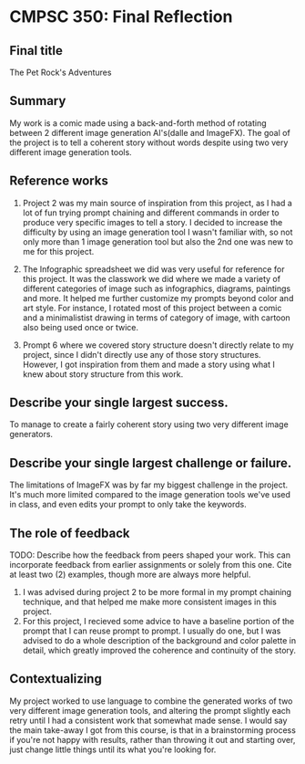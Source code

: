 # CMPSC 350: Final Reflection

## Final title

The Pet Rock's Adventures

## Summary

My work is a comic made using a back-and-forth method of rotating between 2 different image generation AI's(dalle and ImageFX). The goal of the project is to tell a coherent story without words despite using two very different image generation tools.

## Reference works

1) Project 2 was my main source of inspiration from this project, as I had a lot of fun trying prompt chaining and different commands in order to produce very specific images to tell a story. I decided to increase the difficulty by using an image generation tool I wasn't familiar with, so not only more than 1 image generation tool but also the 2nd one was new to me for this project.

2) The Infographic spreadsheet we did was very useful for reference for this project. It was the classwork we did where we made a variety of different categories of image such as infographics, diagrams, paintings and more. It helped me further customize my prompts beyond color and art style. For instance, I rotated most of this project between a comic and a minimalistist drawing in terms of category of image, with cartoon also being used once or twice.

3) Prompt 6 where we covered story structure doesn't directly relate to my project, since I didn't directly use any of those story structures. However, I got inspiration from them and made a story using what I knew about story structure from this work.


## Describe your single largest success.

To manage to create a fairly coherent story using two very different image generators.

## Describe your single largest challenge or failure.

The limitations of ImageFX was by far my biggest challenge in the project. It's much more limited compared to the image generation tools we've used in class, and even edits your prompt to only take the keywords.

## The role of feedback

TODO: Describe how the feedback from peers shaped your work. This can incorporate feedback
from earlier assignments or solely from this one. Cite at least two (2) examples, though
more are always more helpful.

1) I was advised during project 2 to be more formal in my prompt chaining technique, and that helped me make more consistent images in this project.
2) For this project, I recieved some advice to have a baseline portion of the prompt that I can reuse prompt to prompt. I usually do one, but I was advised to do a whole description of the background and color palette in detail, which greatly improved the coherence and continuity of the story.

## Contextualizing


My project worked to use language to combine the generated works of two very different image generation tools, and altering the prompt slightly each retry until I had a consistent work that somewhat made sense. I would say the main take-away I got from this course, is that in a brainstorming process if you're not happy with results, rather than throwing it out and starting over, just change little things until its what you're looking for.
